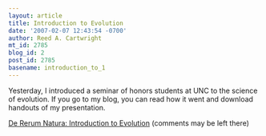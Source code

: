 ```yaml
---
layout: article
title: Introduction to Evolution
date: '2007-02-07 12:43:54 -0700'
author: Reed A. Cartwright
mt_id: 2785
blog_id: 2
post_id: 2785
basename: introduction_to_1
---
```

Yesterday, I introduced a seminar of honors students at UNC to the science of evolution.  If you go to my blog, you can read how it went and download handouts of my presentation.

[De Rerum Natura: Introduction to Evolution](http://dererumnatura.us/archives/2007/02/introduction_to.html) (comments may be left there)

